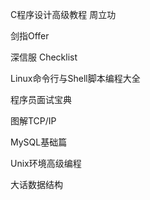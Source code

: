 C程序设计高级教程 周立功

剑指Offer

深信服 Checklist

Linux命令行与Shell脚本编程大全

程序员面试宝典

图解TCP/IP

MySQL基础篇

Unix环境高级编程

大话数据结构


